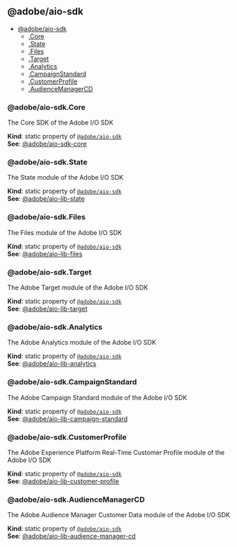 <a name="module_@adobe/aio-sdk"></a>

## @adobe/aio-sdk

* [@adobe/aio-sdk](#module_@adobe/aio-sdk)
    * [.Core](#module_@adobe/aio-sdk.Core)
    * [.State](#module_@adobe/aio-sdk.State)
    * [.Files](#module_@adobe/aio-sdk.Files)
    * [.Target](#module_@adobe/aio-sdk.Target)
    * [.Analytics](#module_@adobe/aio-sdk.Analytics)
    * [.CampaignStandard](#module_@adobe/aio-sdk.CampaignStandard)
    * [.CustomerProfile](#module_@adobe/aio-sdk.CustomerProfile)
    * [.AudienceManagerCD](#module_@adobe/aio-sdk.AudienceManagerCD)

<a name="module_@adobe/aio-sdk.Core"></a>

### @adobe/aio-sdk.Core
The Core SDK of the Adobe I/O SDK

**Kind**: static property of [<code>@adobe/aio-sdk</code>](#module_@adobe/aio-sdk)  
**See**: [@adobe/aio-sdk-core](https://github.com/adobe/aio-sdk-core/blob/master/README.md)  
<a name="module_@adobe/aio-sdk.State"></a>

### @adobe/aio-sdk.State
The State module of the Adobe I/O SDK

**Kind**: static property of [<code>@adobe/aio-sdk</code>](#module_@adobe/aio-sdk)  
**See**: [@adobe/aio-lib-state](https://github.com/adobe/aio-lib-state/blob/master/README.md)  
<a name="module_@adobe/aio-sdk.Files"></a>

### @adobe/aio-sdk.Files
The Files module of the Adobe I/O SDK

**Kind**: static property of [<code>@adobe/aio-sdk</code>](#module_@adobe/aio-sdk)  
**See**: [@adobe/aio-lib-files](https://github.com/adobe/aio-lib-files/blob/master/README.md)  
<a name="module_@adobe/aio-sdk.Target"></a>

### @adobe/aio-sdk.Target
The Adobe Target module of the Adobe I/O SDK

**Kind**: static property of [<code>@adobe/aio-sdk</code>](#module_@adobe/aio-sdk)  
**See**: [@adobe/aio-lib-target](https://github.com/adobe/aio-lib-target/blob/master/README.md)  
<a name="module_@adobe/aio-sdk.Analytics"></a>

### @adobe/aio-sdk.Analytics
The Adobe Analytics module of the Adobe I/O SDK

**Kind**: static property of [<code>@adobe/aio-sdk</code>](#module_@adobe/aio-sdk)  
**See**: [@adobe/aio-lib-analytics](https://github.com/adobe/aio-lib-analytics/blob/master/README.md)  
<a name="module_@adobe/aio-sdk.CampaignStandard"></a>

### @adobe/aio-sdk.CampaignStandard
The Adobe Campaign Standard module of the Adobe I/O SDK

**Kind**: static property of [<code>@adobe/aio-sdk</code>](#module_@adobe/aio-sdk)  
**See**: [@adobe/aio-lib-campaign-standard](https://github.com/adobe/aio-lib-campaign-standard/blob/master/README.md)  
<a name="module_@adobe/aio-sdk.CustomerProfile"></a>

### @adobe/aio-sdk.CustomerProfile
The Adobe Experience Platform Real-Time Customer Profile module of the Adobe I/O SDK

**Kind**: static property of [<code>@adobe/aio-sdk</code>](#module_@adobe/aio-sdk)  
**See**: [@adobe/aio-lib-customer-profile](https://github.com/adobe/aio-lib-customer-profile/blob/master/README.md)  
<a name="module_@adobe/aio-sdk.AudienceManagerCD"></a>

### @adobe/aio-sdk.AudienceManagerCD
The Adobe Audience Manager Customer Data module of the Adobe I/O SDK

**Kind**: static property of [<code>@adobe/aio-sdk</code>](#module_@adobe/aio-sdk)  
**See**: [@adobe/aio-lib-audience-manager-cd](https://github.com/adobe/aio-lib-audience-manager-cd/blob/master/README.md)  
